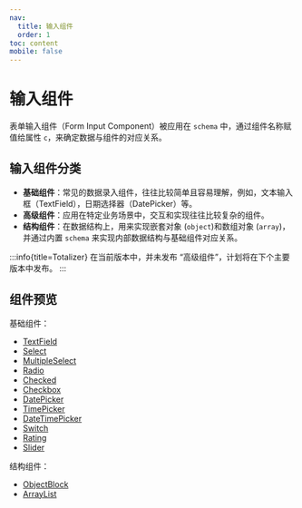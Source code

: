 ```yaml
---
nav:
  title: 输入组件
  order: 1
toc: content
mobile: false
---
```


# 输入组件

表单输入组件（Form Input Component）被应用在 `schema` 中，通过组件名称赋值给属性 `c`，来确定数据与组件的对应关系。

## 输入组件分类

* **基础组件**：常见的数据录入组件，往往比较简单且容易理解，例如，文本输入框（TextField），日期选择器（DatePicker）等。
* **高级组件**：应用在特定业务场景中，交互和实现往往比较复杂的组件。
* **结构组件**：在数据结构上，用来实现嵌套对象 (`object`)和数组对象 (`array`)，并通过内置 `schema` 来实现内部数据结构与基础组件对应关系。

:::info{title=Totalizer}
在当前版本中，并未发布 “高级组件”，计划将在下个主要版本中发布。
:::

## 组件预览

基础组件：

* [TextField](/input/text-field)
* [Select](/input/select)
* [MultipleSelect](/input/multiple-select)
* [Radio](/input/radio)
* [Checked](/input/checked)
* [Checkbox](/input/checkbox)
* [DatePicker](/input/date-picker)
* [TimePicker](/input/time-picker)
* [DateTimePicker](/input/date-time-picker)
* [Switch](/input/switch)
* [Rating](/input/rating)
* [Slider](/input/slider)

结构组件：

* [ObjectBlock](/input/object-block)
* [ArrayList](/input/array-list)
